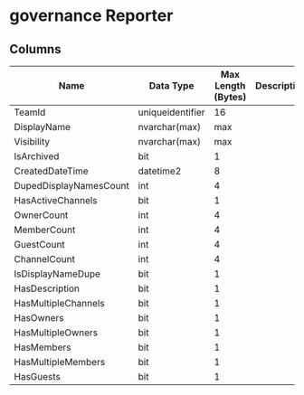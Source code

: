 # governance Reporter

## <a name="#columns"></a>Columns

| Name | Data Type | Max Length (Bytes) | Description |
|---|---|---|---|
| TeamId | uniqueidentifier | 16 |
| DisplayName | nvarchar(max) | max |
| Visibility | nvarchar(max) | max |
| IsArchived | bit | 1 |
| CreatedDateTime | datetime2 | 8 |
| DupedDisplayNamesCount | int | 4 |
| HasActiveChannels | bit | 1 |
| OwnerCount | int | 4 |
| MemberCount | int | 4 |
| GuestCount | int | 4 |
| ChannelCount | int | 4 |
| IsDisplayNameDupe | bit | 1 |
| HasDescription | bit | 1 |
| HasMultipleChannels | bit | 1 |
| HasOwners | bit | 1 |
| HasMultipleOwners | bit | 1 |
| HasMembers | bit | 1 |
| HasMultipleMembers | bit | 1 |
| HasGuests | bit | 1 |

